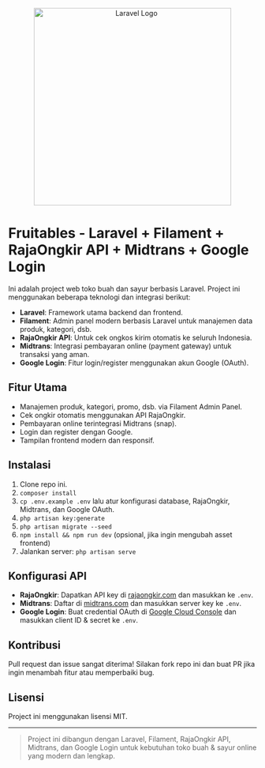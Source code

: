 <p align="center">
  <img src="https://raw.githubusercontent.com/laravel/art/master/logo-lockup/5%20SVG/2%20CMYK/1%20Full%20Color/laravel-logolockup-cmyk-red.svg" width="400" alt="Laravel Logo">
</p>

# Fruitables - Laravel + Filament + RajaOngkir API + Midtrans + Google Login

Ini adalah project web toko buah dan sayur berbasis Laravel. Project ini menggunakan beberapa teknologi dan integrasi berikut:

- **Laravel**: Framework utama backend dan frontend.
- **Filament**: Admin panel modern berbasis Laravel untuk manajemen data produk, kategori, dsb.
- **RajaOngkir API**: Untuk cek ongkos kirim otomatis ke seluruh Indonesia.
- **Midtrans**: Integrasi pembayaran online (payment gateway) untuk transaksi yang aman.
- **Google Login**: Fitur login/register menggunakan akun Google (OAuth).

## Fitur Utama

- Manajemen produk, kategori, promo, dsb. via Filament Admin Panel.
- Cek ongkir otomatis menggunakan API RajaOngkir.
- Pembayaran online terintegrasi Midtrans (snap).
- Login dan register dengan Google.
- Tampilan frontend modern dan responsif.

## Instalasi

1. Clone repo ini.
2. `composer install`
3. `cp .env.example .env` lalu atur konfigurasi database, RajaOngkir, Midtrans, dan Google OAuth.
4. `php artisan key:generate`
5. `php artisan migrate --seed`
6. `npm install && npm run dev` (opsional, jika ingin mengubah asset frontend)
7. Jalankan server: `php artisan serve`

## Konfigurasi API

- **RajaOngkir**: Dapatkan API key di [rajaongkir.com](https://rajaongkir.com/) dan masukkan ke `.env`.
- **Midtrans**: Daftar di [midtrans.com](https://midtrans.com/) dan masukkan server key ke `.env`.
- **Google Login**: Buat credential OAuth di [Google Cloud Console](https://console.developers.google.com/) dan masukkan client ID & secret ke `.env`.

## Kontribusi

Pull request dan issue sangat diterima! Silakan fork repo ini dan buat PR jika ingin menambah fitur atau memperbaiki bug.

## Lisensi

Project ini menggunakan lisensi MIT.

---

> Project ini dibangun dengan Laravel, Filament, RajaOngkir API, Midtrans, dan Google Login untuk kebutuhan toko buah & sayur online yang modern dan lengkap.
